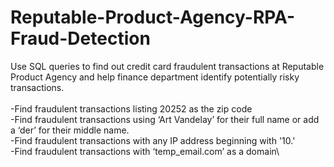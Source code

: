 # Reputable-Product-Agency-RPA-Fraud-Detection

Use SQL queries to find out credit card fraudulent transactions at Reputable Product Agency and help finance department identify potentially risky transactions.\
\
-Find fraudulent transactions listing 20252 as the zip code\
-Find fraudulent transactions using ‘Art Vandelay’ for their full name or add a ‘der’ for their middle name.\
-Find fraudulent transactions with any IP address beginning with '10.'\
-Find fraudulent transactions with ‘temp_email.com’ as a domain\
